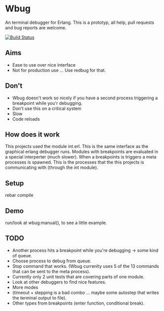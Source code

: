 # Wbug
An terminal debugger for Erlang.
This is a prototyp, all help, pull requests and bug reports are welcome.

[![Build Status](https://secure.travis-ci.org/anha0825/wbug.png)](http://travis-ci.org/anha0825/wbug)


## Aims
* Ease to use over nice interface
* Not for production use ... Use redbug for that.

## Don't
* Wbug doesn't work so nicely if you have a second process triggering a breakpoint while you'r debugging.
* Don't use this on a critical system
 * Slow
 * Code reloads

## How does it work
This projects used the module int.erl. This is the same interface as the graphical erlang debugger runs.
Modules with breakpoints are evaluated in a special interperter (much slower).
When a breakpoints is triggers a meta processes is spawned.
This is the processes that the this projects is communicating with (through the int module).

## Setup
rebar compile

## Demo
run/look at wbug:manual(), to see a little example.

## TODO
* Another process hits a breakpoint while you're debugging -> some kind of queue.
 * Choose process to debug from queue.
* Stop command that works. (Wbug currenlty uses 5 of the 13 commands that can be sent to the meta process).
* Currently only 2 unit tests that are covering parts of one module.
* Look at other debuggers to find nice features.
* More modes
 * (timeout + stepping is a bad combo ... maybe some autostep that writes the terminal output to file).
 * Other types from breakpoints (enter function, conditional break).